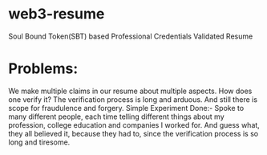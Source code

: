 # web3-resume
Soul Bound Token(SBT) based Professional Credentials Validated Resume

# Problems:
We make multiple claims in our resume about multiple aspects. How does one verify it? The verification process is long and arduous. And still there is scope for fraudulence and forgery.
Simple Experiment Done:- Spoke to many different people, each time telling different things about my profession, college education and companies I worked for. And guess what, they all believed it, because they had to, since the verification process is so long and tiresome.

